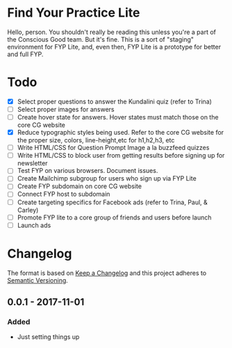 # Find Your Practice Lite

Hello, person. You shouldn't really be reading this unless you're a part of the Conscious Good team. But it's fine. This is a sort of "staging" environment for FYP Lite, and, even then, FYP Lite is a prototype for better and full FYP.

# Todo
- [x] Select proper questions to answer the Kundalini quiz (refer to Trina)
- [ ] Select proper images for answers
- [ ] Create hover state for answers. Hover states must match those on the core CG website
- [x] Reduce typographic styles being used. Refer to the core CG website for the proper size, colors, line-height,etc for h1,h2,h3, etc
- [ ] Write HTML/CSS for Question Prompt Image a la buzzfeed quizzes
- [ ] Write HTML/CSS to block user from getting results before signing up for newsletter
- [ ] Test FYP on various browsers. Document issues.
- [ ] Create Mailchimp subgroup for users who sign up via FYP Lite
- [ ] Create FYP subdomain on core CG website
- [ ] Connect FYP host to subdomain
- [ ] Create targeting specifics for Facebook ads (refer to Trina, Paul, & Carley)
- [ ] Promote FYP lite to a core group of friends and users before launch
- [ ] Launch ads

# Changelog
The format is based on [Keep a Changelog](http://keepachangelog.com/en/1.0.0/)
and this project adheres to [Semantic Versioning](http://semver.org/spec/v2.0.0.html).

## 0.0.1 - 2017-11-01
### Added
- Just setting things up
